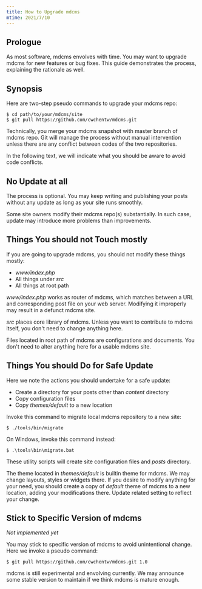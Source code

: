 ```yaml
---
title: How to Upgrade mdcms
mtime: 2021/7/10
---
```


## Prologue

As most software, mdcms envolves with time. You may want to upgrade mdcms for new features or bug fixes. This guide demonstrates the process, explaining the rationale as well.

## Synopsis

Here are two-step pseudo commands to upgrade your mdcms repo:

```shell
$ cd path/to/your/mdcms/site
$ git pull https://github.com/cwchentw/mdcms.git
```

Technically, you merge your mdcms snapshot with master branch of mdcms repo. Git will manage the process without manual intervention unless there are any conflict between codes of the two repositories.

In the following text, we will indicate what you should be aware to avoid code conflicts.

## No Update at all

The process is optional. You may keep writing and publishing your posts without any update as long as your site runs smoothly.

Some site owners modify their mdcms repo(s) substantially. In such case, update may introduce more problems than improvements.

## Things You should not Touch mostly

If you are going to upgrade mdcms, you should not modify these things mostly:

* *www/index.php*
* All things under *src*
* All things at root path

*www/index.php* works as router of mdcms, which matches between a URL and corresponding post file on your web server. Modifying it improperly may result in a defunct mdcms site.

*src* places core library of mdcms. Unless you want to contribute to mdcms itself, you don't need to change anything here.

Files located in root path of mdcms are configurations and documents. You don't need to alter anything here for a usable mdcms site.

## Things You should Do for Safe Update

Here we note the actions you should undertake for a safe update:

* Create a directory for your posts other than *content* directory
* Copy configuration files
* Copy *themes/default* to a new location

Invoke this command to migrate local mdcms repository to a new site:

```shell
$ ./tools/bin/migrate
```

On Windows, invoke this command instead:

```shell
$ .\tools\bin\migrate.bat
```

These utility scripts will create site configuration files and *posts* directory.

The theme located in *themes/default* is builtin theme for mdcms. We may change layouts, styles or widgets there. If you desire to modify anything for your need, you should create a copy of *default* theme of mdcms to a new location, adding your modifications there. Update related setting to reflect your change.

## Stick to Specific Version of mdcms

*Not implemented yet*

You may stick to specific version of mdcms to avoid unintentional change. Here we invoke a pseudo command:

```shell
$ git pull https://github.com/cwchentw/mdcms.git 1.0
```

mdcms is still experimental and envolving currently. We may announce some stable version to maintain if we think mdcms is mature enough.
